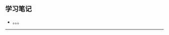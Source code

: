 ## 学习笔记
* 
  。。。
 
    
***         
         
      
         
            
        
        



 

    
   
   


